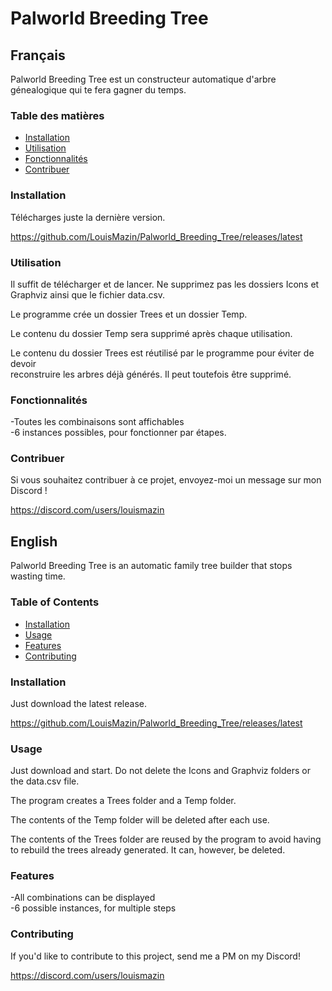 # Palworld Breeding Tree


## Français

Palworld Breeding Tree est un constructeur automatique d'arbre génealogique qui te fera gagner du temps.

### Table des matières

- [Installation](#installation)
- [Utilisation](#utilisation)
- [Fonctionnalités](#fonctionnalités)
- [Contribuer](#contribuer)

### Installation

Télécharges juste la dernière version.

https://github.com/LouisMazin/Palworld_Breeding_Tree/releases/latest

### Utilisation

Il suffit de télécharger et de lancer. Ne supprimez pas les dossiers Icons et Graphviz ainsi que le fichier data.csv.

Le programme crée un dossier Trees et un dossier Temp.

Le contenu du dossier Temp sera supprimé après chaque utilisation.

Le contenu du dossier Trees est réutilisé par le programme pour éviter de devoir\
reconstruire les arbres déjà générés. Il peut toutefois être supprimé.

### Fonctionnalités

-Toutes les combinaisons sont affichables\
-6 instances possibles, pour fonctionner par étapes.

### Contribuer

Si vous souhaitez contribuer à ce projet, envoyez-moi un message sur mon Discord !

https://discord.com/users/louismazin

## English

Palworld Breeding Tree is an automatic family tree builder that stops wasting time.

### Table of Contents

- [Installation](#installation)
- [Usage](#usage)
- [Features](#features)
- [Contributing](#contributing)

### Installation

Just download the latest release.

https://github.com/LouisMazin/Palworld_Breeding_Tree/releases/latest
### Usage

Just download and start. Do not delete the Icons and Graphviz folders or the data.csv file.

The program creates a Trees folder and a Temp folder.

The contents of the Temp folder will be deleted after each use.

The contents of the Trees folder are reused by the program to avoid having\
to rebuild the trees already generated. It can, however, be deleted.

### Features

-All combinations can be displayed\
-6 possible instances, for multiple steps

### Contributing

If you'd like to contribute to this project, send me a PM on my Discord!

https://discord.com/users/louismazin